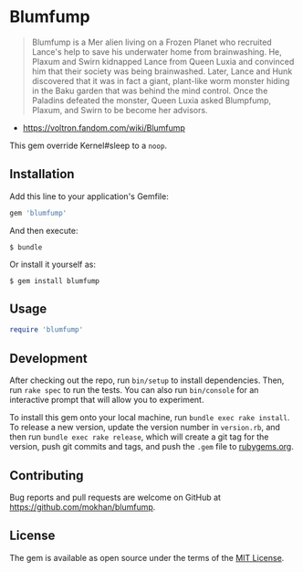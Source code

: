 # Blumfump

> Blumfump is a Mer alien living on a Frozen Planet who recruited Lance's help to save his underwater home from brainwashing.
> He, Plaxum and Swirn kidnapped Lance from Queen Luxia and convinced him that their society was being brainwashed.
> Later, Lance and Hunk discovered that it was in fact a giant, plant-like worm monster hiding in the Baku garden that was behind the mind control.
> Once the Paladins defeated the monster, Queen Luxia asked Blumpfump, Plaxum, and Swirn to be become her advisors.

- https://voltron.fandom.com/wiki/Blumfump

This gem override Kernel#sleep to a `noop`.

## Installation

Add this line to your application's Gemfile:

```ruby
gem 'blumfump'
```

And then execute:

    $ bundle

Or install it yourself as:

    $ gem install blumfump

## Usage

```ruby
require 'blumfump'
```

## Development

After checking out the repo, run `bin/setup` to install dependencies. Then, run `rake spec` to run the tests. You can also run `bin/console` for an interactive prompt that will allow you to experiment.

To install this gem onto your local machine, run `bundle exec rake install`. To release a new version, update the version number in `version.rb`, and then run `bundle exec rake release`, which will create a git tag for the version, push git commits and tags, and push the `.gem` file to [rubygems.org](https://rubygems.org).

## Contributing

Bug reports and pull requests are welcome on GitHub at https://github.com/mokhan/blumfump.

## License

The gem is available as open source under the terms of the [MIT License](https://opensource.org/licenses/MIT).
